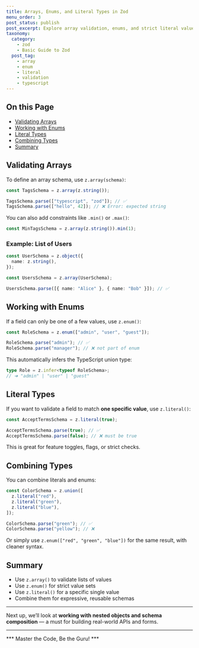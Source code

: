 ```yaml
---
title: Arrays, Enums, and Literal Types in Zod
menu_order: 3
post_status: publish
post_excerpt: Explore array validation, enums, and strict literal values.
taxonomy:
  category:
    - zod
    - Basic Guide to Zod
  post_tag:
    - array
    - enum
    - literal
    - validation
    - typescript
---
```


<div class="toc" markdown="1">

## On this Page

- [Validating Arrays](#validating-arrays)
- [Working with Enums](#working-with-enums)
- [Literal Types](#literal-types)
- [Combining Types](#combining-types)
- [Summary](#summary)

</div>

<div class="guru-main" markdown="1">

## Validating Arrays

To define an array schema, use `z.array(schema)`:

```ts
const TagsSchema = z.array(z.string());

TagsSchema.parse(["typescript", "zod"]); // ✅
TagsSchema.parse(["hello", 42]); // ❌ Error: expected string
```

You can also add constraints like `.min()` or `.max()`:

```ts
const MinTagsSchema = z.array(z.string()).min(1);
```

### Example: List of Users

```ts
const UserSchema = z.object({
  name: z.string(),
});

const UsersSchema = z.array(UserSchema);

UsersSchema.parse([{ name: "Alice" }, { name: "Bob" }]); // ✅
```

## Working with Enums

If a field can only be one of a few values, use `z.enum()`:

```ts
const RoleSchema = z.enum(["admin", "user", "guest"]);

RoleSchema.parse("admin"); // ✅
RoleSchema.parse("manager"); // ❌ not part of enum
```

This automatically infers the TypeScript union type:

```ts
type Role = z.infer<typeof RoleSchema>; 
// ➜ "admin" | "user" | "guest"
```

## Literal Types

If you want to validate a field to match **one specific value**, use `z.literal()`:

```ts
const AcceptTermsSchema = z.literal(true);

AcceptTermsSchema.parse(true); // ✅
AcceptTermsSchema.parse(false); // ❌ must be true
```

This is great for feature toggles, flags, or strict checks.

## Combining Types

You can combine literals and enums:

```ts
const ColorSchema = z.union([
  z.literal("red"),
  z.literal("green"),
  z.literal("blue"),
]);

ColorSchema.parse("green"); // ✅
ColorSchema.parse("yellow"); // ❌
```

Or simply use `z.enum(["red", "green", "blue"])` for the same result, with cleaner syntax.

## Summary

- Use `z.array()` to validate lists of values
- Use `z.enum()` for strict value sets
- Use `z.literal()` for a specific single value
- Combine them for expressive, reusable schemas

---

Next up, we’ll look at **working with nested objects and schema composition** — a must for building real-world APIs and forms.

---

*** Master the Code, Be the Guru! ***

</div>
